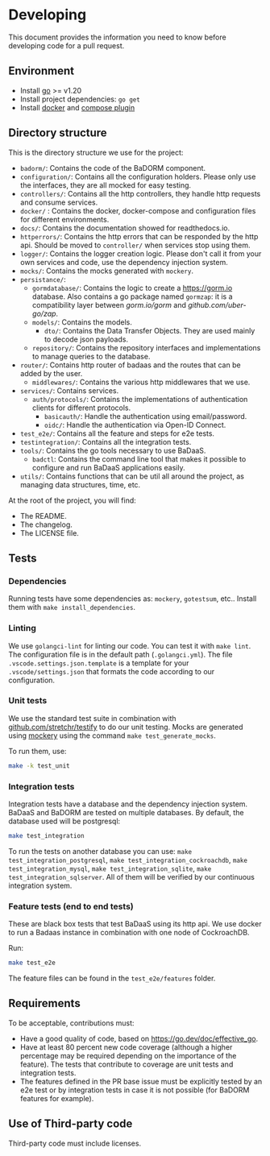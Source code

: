 # Developing

This document provides the information you need to know before developing code for a pull request.

## Environment

- Install [go](https://go.dev/doc/install) >= v1.20
- Install project dependencies: `go get`
- Install [docker](https://docs.docker.com/engine/install/) and [compose plugin](https://docs.docker.com/compose/install/)

## Directory structure

This is the directory structure we use for the project:

- `badorm/`: Contains the code of the BaDORM component.
- `configuration/`: Contains all the configuration holders. Please only use the interfaces, they are all mocked for easy testing.
- `controllers/`: Contains all the http controllers, they handle http requests and consume services.
- `docker/` : Contains the docker, docker-compose and configuration files for different environments.
- `docs/`: Contains the documentation showed for readthedocs.io.
- `httperrors/`: Contains the http errors that can be responded by the http api. Should be moved to `controller/` when services stop using them.
- `logger/`: Contains the logger creation logic. Please don't call it from your own services and code, use the dependency injection system.
- `mocks/`: Contains the mocks generated with `mockery`.
- `persistance/`:
  - `gormdatabase/`: Contains the logic to create a <https://gorm.io> database. Also contains a go package named `gormzap`: it is a compatibility layer between *gorm.io/gorm* and *github.com/uber-go/zap*.
  - `models/`: Contains the models.
    - `dto/`: Contains the Data Transfer Objects. They are used mainly to decode json payloads.
  - `repository/`: Contains the repository interfaces and implementations to manage queries to the database.
- `router/`: Contains http router of badaas and the routes that can be added by the user.
  - `middlewares/`: Contains the various http middlewares that we use.
- `services/`: Contains services.
  - `auth/protocols/`: Contains the implementations of authentication clients for different protocols.
    - `basicauth/`: Handle the authentication using email/password.
    - `oidc/`: Handle the authentication via Open-ID Connect.
- `test_e2e/`: Contains all the feature and steps for e2e tests.
- `testintegration/`: Contains all the integration tests.
- `tools/`: Contains the go tools necessary to use BaDaaS.
  - `badctl`: Contains the command line tool that makes it possible to configure and run BaDaaS applications easily.
- `utils/`: Contains functions that can be util all around the project, as managing data structures, time, etc.

At the root of the project, you will find:

- The README.
- The changelog.
- The LICENSE file.

## Tests

### Dependencies

Running tests have some dependencies as: `mockery`, `gotestsum`, etc.. Install them with `make install_dependencies`.

### Linting

We use `golangci-lint` for linting our code. You can test it with `make lint`. The configuration file is in the default path (`.golangci.yml`). The file `.vscode.settings.json.template` is a template for your `.vscode/settings.json` that formats the code according to our configuration.

### Unit tests

We use the standard test suite in combination with [github.com/stretchr/testify](https://github.com/stretchr/testify) to do our unit testing. Mocks are generated using [mockery](https://github.com/vektra/mockery) using the command `make test_generate_mocks`.

To run them, use:

```sh
make -k test_unit
```

### Integration tests

Integration tests have a database and the dependency injection system. BaDaaS and BaDORM are tested on multiple databases. By default, the database used will be postgresql:

```sh
make test_integration
```

To run the tests on another database you can use: `make test_integration_postgresql`, `make test_integration_cockroachdb`, `make test_integration_mysql`, `make test_integration_sqlite`, `make test_integration_sqlserver`. All of them will be verified by our continuous integration system.

### Feature tests (end to end tests)

These are black box tests that test BaDaaS using its http api. We use docker to run a Badaas instance in combination with one node of CockroachDB.

Run:

```sh
make test_e2e
```

The feature files can be found in the `test_e2e/features` folder.

## Requirements

To be acceptable, contributions must:

- Have a good quality of code, based on <https://go.dev/doc/effective_go>.
- Have at least 80 percent new code coverage (although a higher percentage may be required depending on the importance of the feature). The tests that contribute to coverage are unit tests and integration tests.
- The features defined in the PR base issue must be explicitly tested by an e2e test or by integration tests in case it is not possible (for BaDORM features for example).

## Use of Third-party code

Third-party code must include licenses.
